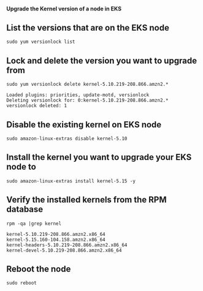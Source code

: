 
#### Upgrade the Kernel version of a node in EKS

## List the versions that are on the EKS node
```
sudo yum versionlock list
```

## Lock and delete the version you want to upgrade from

```
sudo yum versionlock delete kernel-5.10.219-208.866.amzn2.*

Loaded plugins: priorities, update-motd, versionlock
Deleting versionlock for: 0:kernel-5.10.219-208.866.amzn2.*
versionlock deleted: 1
```

## Disable the existing kernel on EKS node

```
sudo amazon-linux-extras disable kernel-5.10
```

## Install the kernel you want to upgrade your EKS node to

```
sudo amazon-linux-extras install kernel-5.15 -y
```
## Verify the installed kernels from the RPM database

```
rpm -qa |grep kernel

kernel-5.10.219-208.866.amzn2.x86_64
kernel-5.15.160-104.158.amzn2.x86_64
kernel-headers-5.10.219-208.866.amzn2.x86_64
kernel-devel-5.10.219-208.866.amzn2.x86_64
```
## Reboot the node

```
sudo reboot
```